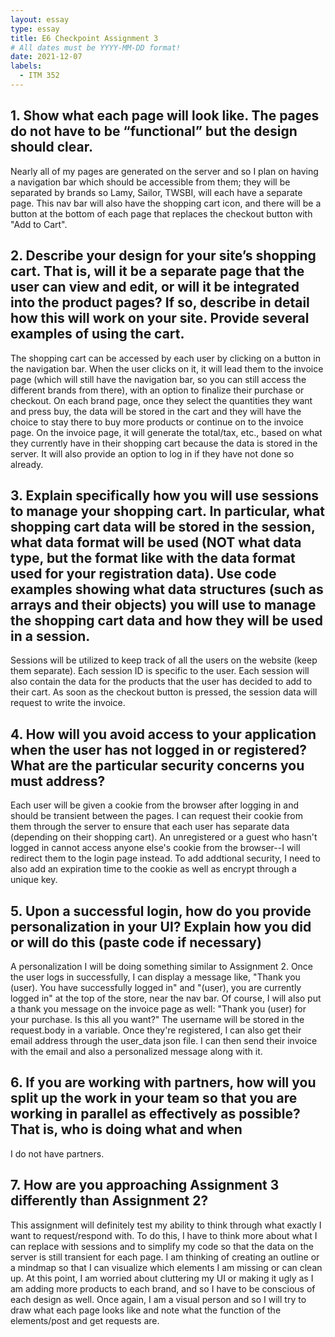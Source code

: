 ```yaml
---
layout: essay
type: essay
title: E6 Checkpoint Assignment 3
# All dates must be YYYY-MM-DD format!
date: 2021-12-07
labels:
  - ITM 352
---
```

<h2>1. Show what each page will look like. The pages do not have to be “functional” but the design should clear.</h2>
Nearly all of my pages are generated on the server and so I plan on having a navigation bar which should be accessible from them; they will be separated by brands so Lamy, Sailor, TWSBI, will each have a separate page. This nav bar will also have the shopping cart icon, and there will be a button at the bottom of each page that replaces the checkout button with "Add to Cart". 

<h2>2. Describe your design for your site’s shopping cart. That is, will it be a separate page that the user can view and edit, or will it be integrated into the product pages? If so, describe in detail how this will work on your site. Provide several examples of using the cart.</h2>
The shopping cart can be accessed by each user by clicking on a button in the navigation bar. When the user clicks on it, it will lead them to the invoice page (which will still have the navigation bar, so you can still access the different brands from there), with an option to finalize their purchase or checkout. On each brand page, once they select the quantities they want and press buy, the data will be stored in the cart and they will have the choice to stay there to buy more products or continue on to the invoice page. On the invoice page, it will generate the total/tax, etc., based on what they currently have in their shopping cart because the data is stored in the server. It will also provide an option to log in if they have not done so already. 

<h2>3. Explain specifically how you will use sessions to manage your shopping cart. In particular, what shopping cart data will be stored in the session, what data format will be used (NOT what data type, but the format like with the data format used for your registration data). Use code examples showing what data structures (such as arrays and their objects) you will use to manage the shopping cart data and how they will be used in a session.</h2>
Sessions will be utilized to keep track of all the users on the website (keep them separate). Each session ID is specific to the user. Each session will also contain the data for the products that the user has decided to add to their cart. As soon as the checkout button is pressed, the session data will request to write the invoice. 

<h2>4. How will you avoid access to your application when the user has not logged in or registered? What are the particular security concerns you must address?</h2> 
Each user will be given a cookie from the browser after logging in and should be transient between the pages. I can request their cookie from them through the server to ensure that each user has separate data (depending on their shopping cart). An unregistered or a guest who hasn't logged in cannot access anyone else's cookie from the browser--I will redirect them to the login page instead. To add addtional security, I need to also add an expiration time to the cookie as well as encrypt through a unique key. 

<h2>5. Upon a successful login, how do you provide personalization in your UI? Explain how you did or will do this (paste code if necessary)</h2>
A personalization 
I will be doing something similar to Assignment 2. Once the user logs in successfully, I can display a message like, "Thank you (user). You have successfully logged in" and "(user), you are currently logged in" at the top of the store, near the nav bar. Of course, I will also put a thank you message on the invoice page as well: "Thank you (user) for your purchase. Is this all you want?" The username will be stored in the request.body in a variable. Once they're registered, I can also get their email address through the user_data json file. I can then send their invoice with the email and also a personalized message along with it.

<h2>6. If you are working with partners, how will you split up the work in your team so that you are working in parallel as effectively as possible? That is, who is doing what and when</h2>
I do not have partners.

<h2>7. How are you approaching Assignment 3 differently than Assignment 2?</h2>
This assignment will definitely test my ability to think through what exactly I want to request/respond with. To do this, I have to think more about what I can replace with sessions and to simplify my code so that the data on the server is still transient for each page. I am thinking of creating an outline or a mindmap so that I can visualize which elements I am missing or can clean up. At this point, I am worried about cluttering my UI or making it ugly as I am adding more products to each brand, and so I have to be conscious of each design as well. Once again, I am a visual person and so I will try to draw what each page looks like and note what the function of the elements/post and get requests are. 
